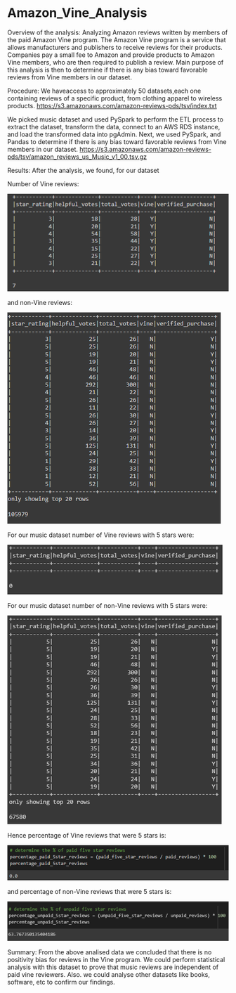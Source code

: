 # Amazon_Vine_Analysis

Overview of the analysis: 
Analyzing Amazon reviews written by members of the paid Amazon Vine program. The Amazon Vine program is a service that allows manufacturers and publishers to receive reviews for their products. Companies pay a small fee to Amazon and provide products to Amazon Vine members, who are then required to publish a review. Main purpose of this analysis is then to determine if there is any bias toward favorable reviews from Vine members in our dataset.

Procedure:
We haveaccess to approximately 50 datasets,each one containing reviews of a specific product, from clothing apparel to wireless products.
https://s3.amazonaws.com/amazon-reviews-pds/tsv/index.txt

We picked music dataset and used PySpark to perform the ETL process to extract the dataset, transform the data, connect to an AWS RDS instance, and load the transformed data into pgAdmin. Next, we used PySpark, and Pandas to determine if there is any bias toward favorable reviews from Vine members in our dataset.
https://s3.amazonaws.com/amazon-reviews-pds/tsv/amazon_reviews_us_Music_v1_00.tsv.gz

Results: After the analysis, we found, for our dataset

Number of Vine reviews:

![vine reviews](https://github.com/RGK73/Amazon_Vine_Analysis/blob/main/Images/total_vine_reviews.png)

and non-Vine reviews:

![non vine reviews](https://github.com/RGK73/Amazon_Vine_Analysis/blob/main/Images/total_non_vine_reviews.png)

For our music dataset number of Vine reviews with 5 stars were: 

![vine 5star reviews](https://github.com/RGK73/Amazon_Vine_Analysis/blob/main/Images/5star_vine_reviews.png)

For our music dataset number of non-Vine reviews with 5 stars were:

![non vine 5star reviews](https://github.com/RGK73/Amazon_Vine_Analysis/blob/main/Images/5star_non_vine_reviews.png)

Hence percentage of Vine reviews that were 5 stars is: 

![vine reviews](https://github.com/RGK73/Amazon_Vine_Analysis/blob/main/Images/percentage_5star_vine_reviews.png)

and percentage of non-Vine reviews that were 5 stars is: 

![vine reviews](https://github.com/RGK73/Amazon_Vine_Analysis/blob/main/Images/percentage_5star_non_vine_reviews.png)

Summary: From the above analised data we concluded that there is no positivity bias for reviews in the Vine program. 
We could perform statistical analysis with this dataset to prove that music reviews are independent of paid vine reviewers.
Also. we could analyse other datasets like books, software, etc to confirm our findings.
